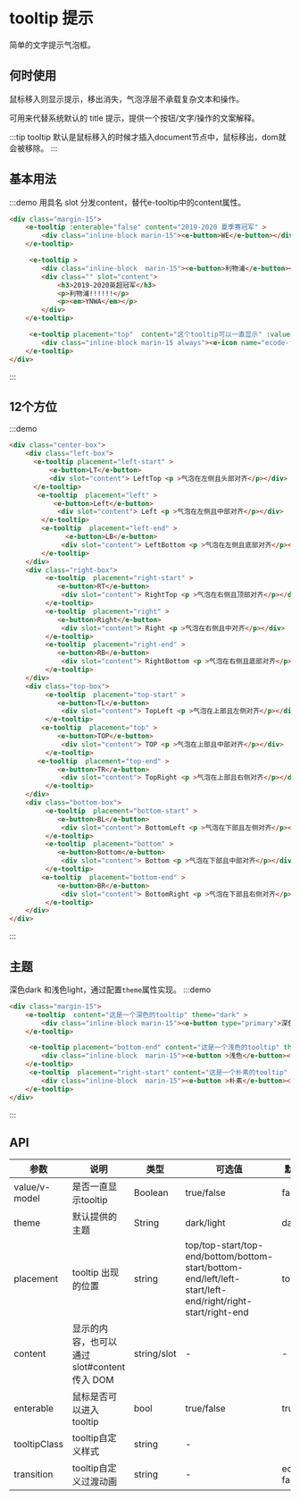 # tooltip 提示
简单的文字提示气泡框。 
## 何时使用
鼠标移入则显示提示，移出消失，气泡浮层不承载复杂文本和操作。

可用来代替系统默认的 title 提示，提供一个按钮/文字/操作的文案解释。

:::tip
tooltip 默认是鼠标移入的时候才插入document节点中，鼠标移出，dom就会被移除。
:::

## 基本用法

:::demo 用具名 slot 分发content，替代e-tooltip中的content属性。
```html
<div class="margin-15">
    <e-tooltip :enterable="false" content="2019-2020 夏季赛冠军" >
        <div class="inline-block marin-15"><e-button>WE</e-button></div>
    </e-tooltip>

     <e-tooltip >
        <div class="inline-block  marin-15"><e-button>利物浦</e-button></div>
        <div class="" slot="content">
            <h3>2019-2020英超冠军</h3>
            <p>利物浦!!!!!!</p>
            <p><em>YNWA</em></p>
        </div>
    </e-tooltip>

     <e-tooltip placement="top"  content="这个tooltip可以一直显示" :value="true" >
        <div class="inline-block marin-15 always"><e-icon name="ecode-fail"></e-icon>一直显示</div>
    </e-tooltip>
</div>
```
:::

## 12个方位

:::demo
```html
<div class="center-box">
    <div class="left-box">
      <e-tooltip placement="left-start" > 
          <e-button>LT</e-button>
          <div slot="content"> LeftTop <p >气泡在左侧且头部对齐</p></div>
      </e-tooltip>
       <e-tooltip  placement="left" > 
           <e-button>Left</e-button>
            <div slot="content"> Left <p >气泡在左侧且中部对齐</p></div>
        </e-tooltip>
        <e-tooltip  placement="left-end" > 
              <e-button>LB</e-button>
             <div slot="content"> LeftBottom <p >气泡在左侧且底部对齐</p></div>
        </e-tooltip>
    </div>
    <div class="right-box">
         <e-tooltip  placement="right-start" > 
            <e-button>RT</e-button>
             <div slot="content"> RightTop <p >气泡在右侧且顶部对齐</p></div>
         </e-tooltip>
         <e-tooltip  placement="right" > 
            <e-button>Right</e-button>
             <div slot="content"> Right <p >气泡在右侧且中对齐</p></div>
         </e-tooltip>
         <e-tooltip  placement="right-end" > 
            <e-button>RB</e-button>
             <div slot="content"> RightBottom <p >气泡在右侧且底部对齐</p></div>
         </e-tooltip>
    </div>
    <div class="top-box">
         <e-tooltip  placement="top-start" > 
            <e-button>TL</e-button>
             <div slot="content"> TopLeft <p >气泡在上部且左侧对齐</p></div>
         </e-tooltip>
        <e-tooltip  placement="top" > 
            <e-button>TOP</e-button>
             <div slot="content"> TOP <p >气泡在上部且中部对齐</p></div>
         </e-tooltip>
       <e-tooltip  placement="top-end" > 
            <e-button>TR</e-button>
             <div slot="content"> TopRight <p >气泡在上部且右侧对齐</p></div>
         </e-tooltip>
    </div>
    <div class="bottom-box">
         <e-tooltip  placement="bottom-start" > 
            <e-button>BL</e-button>
             <div slot="content"> BottomLeft <p >气泡在下部且左侧对齐</p></div>
         </e-tooltip>
         <e-tooltip  placement="bottom" > 
            <e-button>Bottom</e-button>
             <div slot="content"> Bottom <p >气泡在下部且中部对齐</p></div>
         </e-tooltip>
        <e-tooltip  placement="bottom-end" > 
            <e-button>BR</e-button>
             <div slot="content"> BottomRight <p >气泡在下部且右侧对齐</p></div>
         </e-tooltip>
    </div>
</div>
```
:::

## 主题
深色dark 和浅色light，通过配置`theme`属性实现。
:::demo
```html
<div class="margin-15">
    <e-tooltip  content="这是一个深色的tooltip" theme="dark" >
        <div class="inline-block marin-15"><e-button type="primary">深色</e-button></div>
    </e-tooltip>

     <e-tooltip placement="bottom-end" content="这是一个浅色的tooltip" theme="light" >
        <div class="inline-block  marin-15"><e-button >浅色</e-button></div>
    </e-tooltip>
     <e-tooltip  placement="right-start" content="这是一个朴素的tooltip" theme="plain" >
        <div class="inline-block  marin-15"><e-button >朴素</e-button></div>
    </e-tooltip>
</div>
```
:::

## API
| 参数      | 说明          | 类型      | 可选值                           | 默认值  |
|---------- |-------------- |---------- |--------------------------------  |-------- |
| value/v-model | 是否一直显示tooltip | Boolean | true/false | false |
| theme | 默认提供的主题 | String | dark/light | dark |
| placement | tooltip 出现的位置 | string | top/top-start/top-end/bottom/bottom-start/bottom-end/left/left-start/left-end/right/right-start/right-end  | top |
| content | 显示的内容，也可以通过 slot#content 传入 DOM | string/slot | - | - |
| enterable | 鼠标是否可以进入tooltip | bool | true/false | true |
| tooltipClass | tooltip自定义样式 | string | - |  |
| transition | tooltip自定义过渡动画 | string | - | ecode-fade |
